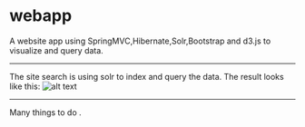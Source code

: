 # webapp
A website app using SpringMVC,Hibernate,Solr,Bootstrap and d3.js to visualize and query data.
***
The site search is using solr to index and query the data.
The result looks like this:
![alt text]('https://raw.githubusercontent.com/laozhaokun/webapp/master/tmp/search.jpg')
***
Many things to do .